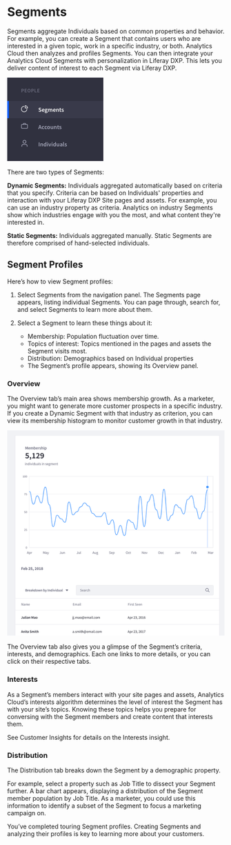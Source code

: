 # Segments

Segments aggregate Individuals based on common properties and behavior. For example, you can create a Segment that contains users who are interested in a given topic, work in a specific industry, or both. Analytics Cloud then analyzes and profiles Segments. You can then integrate your Analytics Cloud Segments with personalization in Liferay DXP. This lets you deliver content of interest to each Segment via Liferay DXP.

![Segments in the navigation menu.](segments/images/01.png)

There are two types of Segments:

**Dynamic Segments:** Individuals aggregated automatically based on criteria that you specify. Criteria can be based on Individuals' properties and interaction with your Liferay DXP Site pages and assets. For example, you can use an industry property as criteria. Analytics on industry Segments show which industries engage with you the most, and what content they're interested in.

**Static Segments:** Individuals aggregated manually. Static Segments are therefore comprised of hand-selected individuals.

## Segment Profiles

Here’s how to view Segment profiles:

1. Select Segments from the navigation panel. The Segments page appears, listing individual Segments. You can page through, search for, and select Segments to learn more about them.

1. Select a Segment to learn these things about it:

    - Membership: Population fluctuation over time.
    - Topics of interest: Topics mentioned in the pages and assets the Segment visits most.
    - Distribution: Demographics based on Individual properties
    - The Segment’s profile appears, showing its Overview panel.

### Overview

The Overview tab’s main area shows membership growth. As a marketer, you might want to generate more customer prospects in a specific industry. If you create a Dynamic Segment with that industry as criterion, you can view its membership histogram to monitor customer growth in that industry.

![The Segments Profile overview.](segments/images/02.png)

The Overview tab also gives you a glimpse of the Segment’s criteria, interests, and demographics. Each one links to more details, or you can click on their respective tabs.

### Interests

As a Segment’s members interact with your site pages and assets, Analytics Cloud’s interests algorithm determines the level of interest the Segment has with your site’s topics. Knowing these topics helps you prepare for conversing with the Segment members and create content that interests them.

See Customer Insights for details on the Interests insight.

### Distribution

The Distribution tab breaks down the Segment by a demographic property.

For example, select a property such as Job Title to dissect your Segment further. A bar chart appears, displaying a distribution of the Segment member population by Job Title. As a marketer, you could use this information to identify a subset of the Segment to focus a marketing campaign on.

You’ve completed touring Segment profiles. Creating Segments and analyzing their profiles is key to learning more about your customers.
